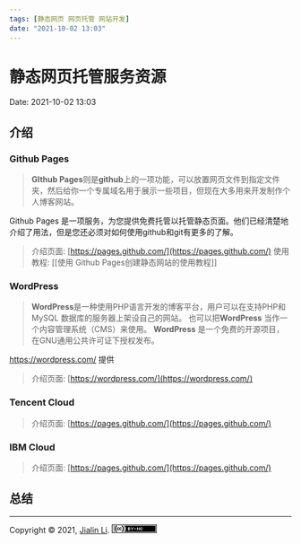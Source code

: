 ```yaml
---
tags: [静态网页 网页托管 网站开发]
date: "2021-10-02 13:03"
---
```

# 静态网页托管服务资源
Date:  2021-10-02 13:03

##  介绍


### Github Pages
> **GIthub Pages**则是**github**上的一项功能，可以放置网页文件到指定文件夹，然后给你一个专属域名用于展示一些项目，但现在大多用来开发制作个人博客网站。

Github Pages 是一项服务，为您提供免费托管以托管静态页面。他们已经清楚地介绍了用法，但是您还必须对如何使用github和git有更多的了解。

> 介绍页面: 
> [https://pages.github.com/](https://pages.github.com/)
> 使用教程: [[使用 Github Pages创建静态网站的使用教程]]

### WordPress
>**WordPress**是一种使用PHP语言开发的博客平台，用户可以在支持PHP和MySQL 数据库的服务器上架设自己的网站。 也可以把**WordPress** 当作一个内容管理系统（CMS）来使用。 **WordPress** 是一个免费的开源项目，在GNU通用公共许可证下授权发布。

https://wordpress.com/ 提供

> 介绍页面: 
> [https://wordpress.com/](https://wordpress.com/)

### Tencent Cloud

> 介绍页面: 
> [https://pages.github.com/](https://pages.github.com/)

### IBM Cloud

> 介绍页面: 
> [https://pages.github.com/](https://pages.github.com/)


## 总结


---
Copyright © 2021, [Jialin Li](https://github.com/keyskull).  [![Copyright](/80x15.png)](/LICENSE)